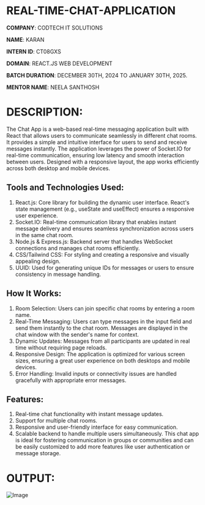 # REAL-TIME-CHAT-APPLICATION

**COMPANY**: CODTECH IT SOLUTIONS

**NAME**: KARAN

**INTERN ID**: CT08GXS

**DOMAIN**:  REACT.JS WEB DEVELOPMENT

**BATCH DURATION**:  DECEMBER 30TH, 2024 TO JANUARY 30TH, 2025.

**MENTOR NAME**: NEELA SANTHOSH

# DESCRIPTION:
The Chat App is a web-based real-time messaging application built with React that allows users to communicate seamlessly in different chat rooms. It provides a simple and intuitive interface for users to send and receive messages instantly. The application leverages the power of Socket.IO for real-time communication, ensuring low latency and smooth interaction between users. Designed with a responsive layout, the app works efficiently across both desktop and mobile devices.

## Tools and Technologies Used:
1. React.js: Core library for building the dynamic user interface. React's state management (e.g., useState and useEffect) ensures a responsive user experience.
2. Socket.IO: Real-time communication library that enables instant message delivery and ensures seamless synchronization across users in the same chat room.
3. Node.js & Express.js: Backend server that handles WebSocket connections and manages chat rooms efficiently.
4. CSS/Tailwind CSS: For styling and creating a responsive and visually appealing design.
5. UUID: Used for generating unique IDs for messages or users to ensure consistency in message handling.
## How It Works:
1. Room Selection: Users can join specific chat rooms by entering a room name.
2. Real-Time Messaging:
Users can type messages in the input field and send them instantly to the chat room.
Messages are displayed in the chat window with the sender's name for context.
3. Dynamic Updates: Messages from all participants are updated in real time without requiring page reloads.
4. Responsive Design: The application is optimized for various screen sizes, ensuring a great user experience on both desktops and mobile devices.
5. Error Handling: Invalid inputs or connectivity issues are handled gracefully with appropriate error messages.
## Features:
1. Real-time chat functionality with instant message updates.
2. Support for multiple chat rooms.
3. Responsive and user-friendly interface for easy communication.
4. Scalable backend to handle multiple users simultaneously.
This chat app is ideal for fostering communication in groups or communities and can be easily customized to add more features like user authentication or message storage.

# OUTPUT:

![Image](https://github.com/user-attachments/assets/f4bc9efc-19e7-400f-922c-40ebfda1e569)
